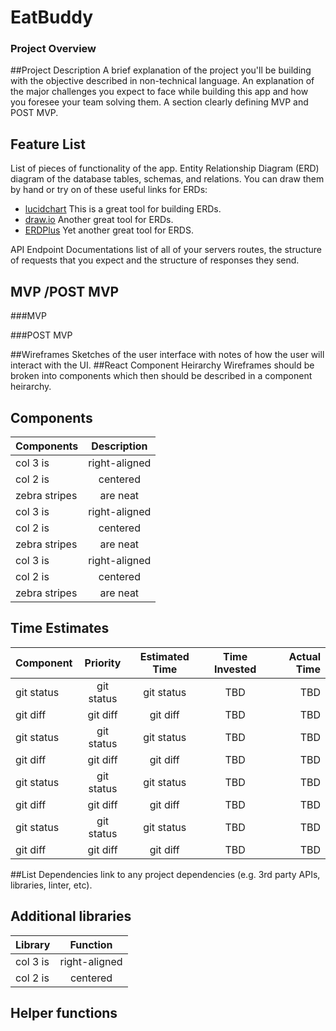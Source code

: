 # EatBuddy
### Project Overview


##Project Description
A brief explanation of the project you'll be building with the objective described in non-technical language.
An explanation of the major challenges you expect to face while building this app and how you foresee your team solving them.
A section clearly defining MVP and POST MVP.
## Feature List 
List of pieces of functionality of the app.
Entity Relationship Diagram (ERD) diagram of the database tables, schemas, and relations. You can draw them by hand or try on of these useful links for ERDs:

* [lucidchart](https://www.lucidchart.com/pages/) This is a great tool for building ERDs.
* [draw.io](https://www.draw.io/) Another great tool for ERDs.
* [ERDPlus](https://erdplus.com/#/) Yet another great tool for ERDS.

API Endpoint Documentations list of all of your servers routes, the structure of requests that you expect and the structure of responses they send.

## MVP /POST MVP
###MVP

###POST MVP


 


##Wireframes 
Sketches of the user interface with notes of how the user will interact with the UI.
##React Component Heirarchy 
Wireframes should be broken into components which then should be described in a component heirarchy.
## Components 
| Components    | Description   | 
| ------------- |:-------------:| 
| col 3 is      | right-aligned |  		           
| col 2 is      | centered      |    	           
| zebra stripes | are neat      |
| col 3 is      | right-aligned |  		           
| col 2 is      | centered      |    	           
| zebra stripes | are neat      | 
| col 3 is      | right-aligned |  		           
| col 2 is      | centered      |    	           
| zebra stripes | are neat      |    


## Time Estimates 	  
| Component 	  | Priority       | Estimated Time | Time Invested   | Actual Time    |
| :---         |     :---:      |          :---: |      :---:      |      ---:      |
| git status   | git status     | git status     |TBD              | TBD            |
| git diff     | git diff       | git diff       |TBD              | TBD            |
| git status   | git status     | git status     |TBD              | TBD            |
| git diff     | git diff       | git diff       |TBD              | TBD            |
| git status   | git status     | git status     |TBD              | TBD            |
| git diff     | git diff       | git diff       |TBD              | TBD            |
| git status   | git status     | git status     |TBD              | TBD            |
| git diff     | git diff       | git diff       |TBD              | TBD            |


##List Dependencies 
link to any project dependencies (e.g. 3rd party APIs, libraries, linter, etc).

## Additional libraries
| Library       | Function      | 
| ------------- |:-------------:| 
| col 3 is      | right-aligned |  
| col 2 is      | centered      |  

## Helper functions
